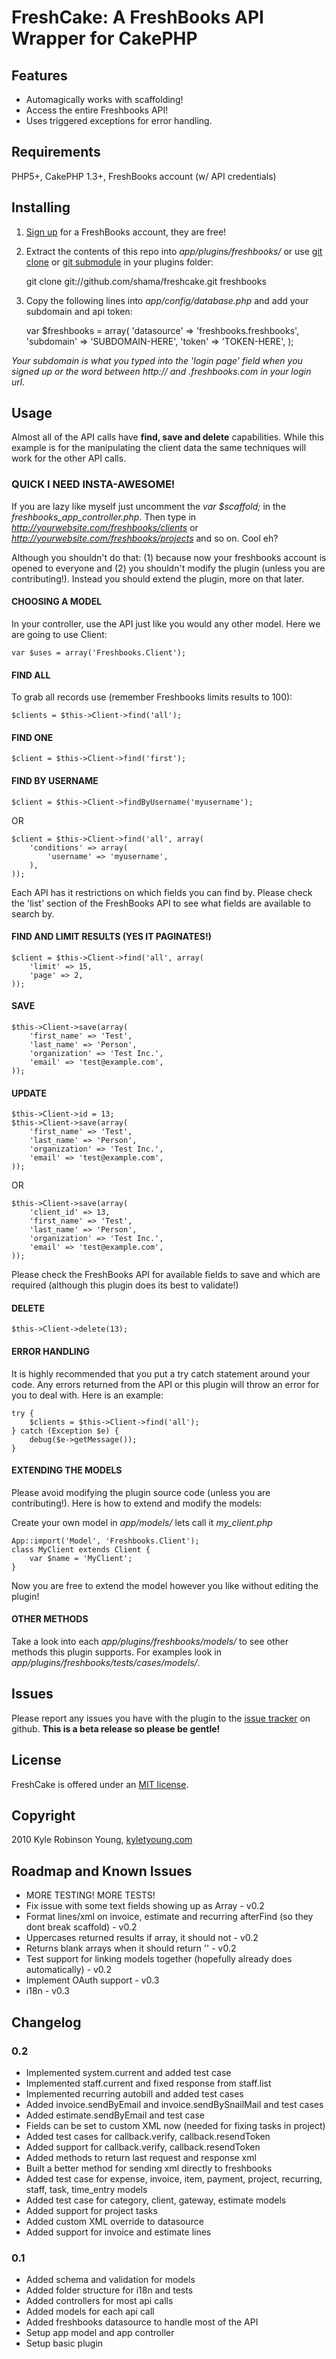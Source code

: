 # FreshCake: A FreshBooks API Wrapper for CakePHP

## Features

* Automagically works with scaffolding!
* Access the entire Freshbooks API!
* Uses triggered exceptions for error handling.

## Requirements

PHP5+, CakePHP 1.3+, FreshBooks account (w/ API credentials)

## Installing

1. [Sign up](http://freshbooks.com) for a FreshBooks account, they are free!
2. Extract the contents of this repo into *app/plugins/freshbooks/* or use [git clone](http://www.kernel.org/pub/software/scm/git/docs/git-clone.html) or [git submodule](http://www.kernel.org/pub/software/scm/git/docs/git-submodule.html) in your plugins folder:

    git clone git://github.com/shama/freshcake.git freshbooks

3. Copy the following lines into *app/config/database.php* and add your subdomain and api token:

    var $freshbooks = array(
        'datasource' => 'freshbooks.freshbooks',
        'subdomain' => 'SUBDOMAIN-HERE',
        'token' => 'TOKEN-HERE',
    );

*Your subdomain is what you typed into the 'login page' field when you signed up or the word between http:// and .freshbooks.com in your login url.*

## Usage

Almost all of the API calls have **find, save and delete** capabilities. While this example is for the manipulating the client data the same techniques will work for the other API calls.

### QUICK I NEED INSTA-AWESOME!

If you are lazy like myself just uncomment the *var $scaffold;* in the *freshbooks_app_controller.php*. Then type in *http://yourwebsite.com/freshbooks/clients* or *http://yourwebsite.com/freshbooks/projects* and so on. Cool eh?

Although you shouldn't do that: (1) because now your freshbooks account is opened to everyone and (2) you shouldn't modify the plugin (unless you are contributing!). Instead you should extend the plugin, more on that later.

#### CHOOSING A MODEL

In your controller, use the API just like you would any other model. Here we are going to use Client:

    var $uses = array('Freshbooks.Client');

#### FIND ALL

To grab all records use (remember Freshbooks limits results to 100):

    $clients = $this->Client->find('all');

#### FIND ONE

    $client = $this->Client->find('first');

#### FIND BY USERNAME

    $client = $this->Client->findByUsername('myusername');

OR

    $client = $this->Client->find('all', array(
        'conditions' => array(
            'username' => 'myusername',
        ),
    ));

Each API has it restrictions on which fields you can find by. Please check the 'list' section of the FreshBooks API to see what fields are available to search by.

#### FIND AND LIMIT RESULTS (YES IT PAGINATES!)

    $client = $this->Client->find('all', array(
        'limit' => 15,
        'page' => 2,
    ));

#### SAVE

    $this->Client->save(array(
        'first_name' => 'Test',
        'last_name' => 'Person',
        'organization' => 'Test Inc.',
        'email' => 'test@example.com',
    ));

#### UPDATE

    $this->Client->id = 13;
    $this->Client->save(array(
        'first_name' => 'Test',
        'last_name' => 'Person',
        'organization' => 'Test Inc.',
        'email' => 'test@example.com',
    ));

OR

    $this->Client->save(array(
        'client_id' => 13,
        'first_name' => 'Test',
        'last_name' => 'Person',
        'organization' => 'Test Inc.',
        'email' => 'test@example.com',
    ));

Please check the FreshBooks API for available fields to save and which are required (although this plugin does its best to validate!)

#### DELETE

    $this->Client->delete(13);

#### ERROR HANDLING

It is highly recommended that you put a try catch statement around your code. Any errors returned from the API or this plugin will throw an error for you to deal with. Here is an example:

    try {
        $clients = $this->Client->find('all');
    } catch (Exception $e) {
        debug($e->getMessage());
    }

#### EXTENDING THE MODELS

Please avoid modifying the plugin source code (unless you are contributing!). Here is how to extend and modify the models:

Create your own model in *app/models/* lets call it *my_client.php*

    App::import('Model', 'Freshbooks.Client');
    class MyClient extends Client {
        var $name = 'MyClient';
    }

Now you are free to extend the model however you like without editing the plugin!

#### OTHER METHODS

Take a look into each *app/plugins/freshbooks/models/* to see other methods this plugin supports. For examples look in *app/plugins/freshbooks/tests/cases/models/*.

## Issues

Please report any issues you have with the plugin to the [issue tracker](http://github.com/shama/freshcake/issues) on github. **This is a beta release so please be gentle!**

## License

FreshCake is offered under an [MIT license](http://www.opensource.org/licenses/mit-license.php).

## Copyright

2010 Kyle Robinson Young, [kyletyoung.com](http://kyletyoung.com)

## Roadmap and Known Issues

* MORE TESTING! MORE TESTS!
* Fix issue with some text fields showing up as Array - v0.2
* Format lines/xml on invoice, estimate and recurring afterFind (so they dont break scaffold) - v0.2
* Uppercases returned results if array, it should not - v0.2
* Returns blank arrays when it should return '' - v0.2
* Test support for linking models together (hopefully already does automatically) - v0.2
* Implement OAuth support - v0.3
* i18n - v0.3

## Changelog

### 0.2

* Implemented system.current and added test case
* Implemented staff.current and fixed response from staff.list
* Implemented recurring autobill and added test cases
* Added invoice.sendByEmail and invoice.sendBySnailMail and test cases
* Added estimate.sendByEmail and test case
* Fields can be set to custom XML now (needed for fixing tasks in project)
* Added test cases for callback.verify, callback.resendToken
* Added support for callback.verify, callback.resendToken
* Added methods to return last request and response xml
* Built a better method for sending xml directly to freshbooks
* Added test case for expense, invoice, item, payment, project, recurring, staff, task, time_entry models
* Added test case for category, client, gateway, estimate models
* Added support for project tasks
* Added custom XML override to datasource
* Added support for invoice and estimate lines

### 0.1

* Added schema and validation for models
* Added folder structure for i18n and tests
* Added controllers for most api calls
* Added models for each api call
* Added freshbooks datasource to handle most of the API
* Setup app model and app controller
* Setup basic plugin

